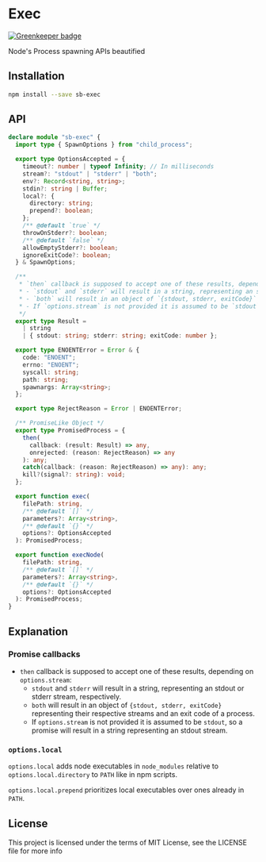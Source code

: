 # Exec

[![Greenkeeper badge](https://badges.greenkeeper.io/steelbrain/exec.svg)](https://greenkeeper.io/)

Node's Process spawning APIs beautified

## Installation

```sh
npm install --save sb-exec
```

## API

```ts
declare module "sb-exec" {
  import type { SpawnOptions } from "child_process";

  export type OptionsAccepted = {
    timeout?: number | typeof Infinity; // In milliseconds
    stream?: "stdout" | "stderr" | "both";
    env?: Record<string, string>;
    stdin?: string | Buffer;
    local?: {
      directory: string;
      prepend?: boolean;
    };
    /** @default `true` */
    throwOnStderr?: boolean;
    /** @default `false` */
    allowEmptyStderr?: boolean;
    ignoreExitCode?: boolean;
  } & SpawnOptions;

  /**
   * `then` callback is supposed to accept one of these results, depending on `options.stream`:
   * - `stdout` and `stderr` will result in a string, representing an stdout or stderr stream, respectively.
   * - `both` will result in an object of `{stdout, stderr, exitCode}` representing their respective streams and an exit code of a process.
   * - If `options.stream` is not provided it is assumed to be `stdout`, so a promise will result in a string representing an stdout stream.
   */
  export type Result =
    | string
    | { stdout: string; stderr: string; exitCode: number };

  export type ENOENTError = Error & {
    code: "ENOENT";
    errno: "ENOENT";
    syscall: string;
    path: string;
    spawnargs: Array<string>;
  };

  export type RejectReason = Error | ENOENTError;

  /** PromiseLike Object */
  export type PromisedProcess = {
    then(
      callback: (result: Result) => any,
      onrejected: (reason: RejectReason) => any
    ): any;
    catch(callback: (reason: RejectReason) => any): any;
    kill?(signal?: string): void;
  };

  export function exec(
    filePath: string,
    /** @default `[]` */
    parameters?: Array<string>,
    /** @default `{}` */
    options?: OptionsAccepted
  ): PromisedProcess;

  export function execNode(
    filePath: string,
    /** @default `[]` */
    parameters?: Array<string>,
    /** @default `{}` */
    options?: OptionsAccepted
  ): PromisedProcess;
}
```

## Explanation

### Promise callbacks

* `then` callback is supposed to accept one of these results, depending on `options.stream`:
  * `stdout` and `stderr` will result in a string, representing an stdout or stderr stream, respectively.
  * `both` will result in an object of `{stdout, stderr, exitCode}` representing their respective streams and an exit code of a process.
  * If `options.stream` is not provided it is assumed to be `stdout`, so a promise will result in a string representing an stdout stream.

### `options.local`

`options.local` adds node executables in `node_modules` relative to
`options.local.directory` to `PATH` like in npm scripts.

`options.local.prepend` prioritizes local executables over ones already in `PATH`.

## License

This project is licensed under the terms of MIT License, see the LICENSE file
for more info
